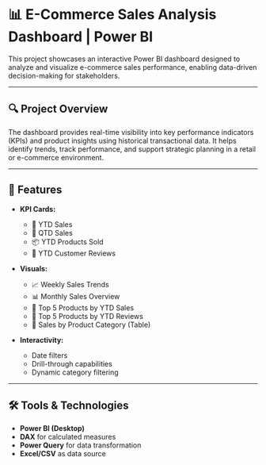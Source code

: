 # 📊 E-Commerce Sales Analysis Dashboard | Power BI

This project showcases an interactive Power BI dashboard designed to analyze and visualize e-commerce sales performance, enabling data-driven decision-making for stakeholders.

---

## 🔍 Project Overview

The dashboard provides real-time visibility into key performance indicators (KPIs) and product insights using historical transactional data. It helps identify trends, track performance, and support strategic planning in a retail or e-commerce environment.

---

## 📌 Features

- **KPI Cards:**
  - 🛒 YTD Sales
  - 📅 QTD Sales
  - 📦 YTD Products Sold
  - 📝 YTD Customer Reviews

- **Visuals:**
  - 📈 Weekly Sales Trends
  - 📊 Monthly Sales Overview
  - 🥇 Top 5 Products by YTD Sales
  - 🌟 Top 5 Products by YTD Reviews
  - 🧾 Sales by Product Category (Table)

- **Interactivity:**
  - Date filters
  - Drill-through capabilities
  - Dynamic category filtering

---

## 🛠 Tools & Technologies

- **Power BI (Desktop)**
- **DAX** for calculated measures
- **Power Query** for data transformation
- **Excel/CSV** as data source

